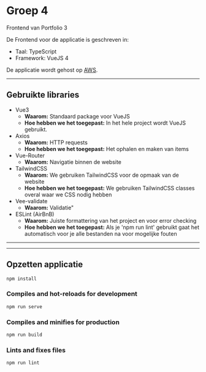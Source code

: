 # Groep 4

Frontend van Portfolio 3

De Frontend voor de applicatie is geschreven in:

* Taal: TypeScript
* Framework: VueJS 4

De applicatie wordt gehost op [AWS](https://aws.amazon.com/).

---

## Gebruikte libraries

- Vue3
    - <b>Waarom:</b> Standaard package voor VueJS
    - <b>Hoe hebben we het toegepast:</b> In het hele project wordt VueJS gebruikt.
- Axios
    - <b>Waarom:</b> HTTP requests
    - <b>Hoe hebben we het toegepast:</b> Het ophalen en maken van items
- Vue-Router
    - <b>Waarom:</b> Navigatie binnen de website
- TailwindCSS
    - <b>Waarom:</b> We gebruiken TailwindCSS voor de opmaak van de website
    - <b>Hoe hebben we het toegepast:</b> We gebruiken TailwindCSS classes overal waar we CSS nodig hebben
- Vee-validate
    - <b>Waarom:</b> Validatie" 
- ESLint (AirBnB)
    - <b>Waarom:</b> Juiste formattering van het project en voor error checking
    - <b>Hoe hebben we het toegepast:</b> Als je 'npm run lint' gebruikt gaat het automatisch voor je alle bestanden na voor mogelijke fouten
---

---
## Opzetten applicatie

```
npm install
```

### Compiles and hot-reloads for development
```
npm run serve
```

### Compiles and minifies for production
```
npm run build
```

### Lints and fixes files
```
npm run lint
```